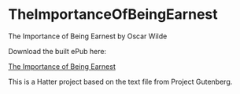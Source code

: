 TheImportanceOfBeingEarnest
===========================

The Importance of Being Earnest by Oscar Wilde

Download the built ePub here:

<a href='https://github.com/baldmountain/TheImportanceOfBeingEarnest/raw/master/The%20Importance%20of%20Being%20Earnest%20-%20Oscar%20Wilde.epub'>The Importance of Being Earnest</a>

This is a Hatter project based on the text file from Project Gutenberg.
